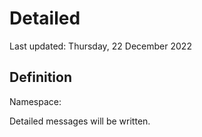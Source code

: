 #  Detailed
Last updated: Thursday, 22 December 2022

## Definition
Namespace: 

Detailed messages will be written.

